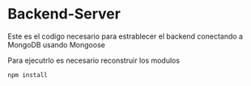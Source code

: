 # Backend-Server

Este es el codigo necesario para estrablecer el backend conectando a MongoDB usando Mongoose

Para ejecutrlo es necesario reconstruir los modulos
```
npm install
```

